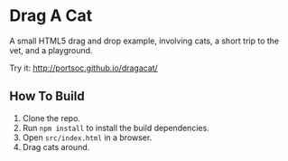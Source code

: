 # Drag A Cat

A small HTML5 drag and drop example, involving cats, a short trip to the vet, and a playground.

Try it: http://portsoc.github.io/dragacat/

## How To Build
1. Clone the repo.
2. Run `npm install` to install the build dependencies.
4. Open `src/index.html` in a browser.
5. Drag cats around.
